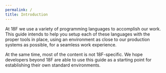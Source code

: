 ```yaml
---
permalink: /
title: Introduction
---
```

At 18F we use a variety of programming languages to accomplish our work. This
guide intends to help you setup each of these languages with the proper tools
in place, using an environment as close to our production systems as possible,
for a seamless work experience.

At the same time, most of the content is not 18F-specific. We hope developers
beyond 18F are able to use this guide as a starting point for establishing
their own standard environments.
